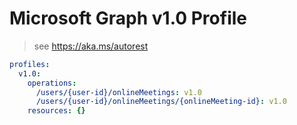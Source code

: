 # Microsoft Graph v1.0 Profile

> see https://aka.ms/autorest

``` yaml
profiles:
  v1.0:
    operations:
      /users/{user-id}/onlineMeetings: v1.0
      /users/{user-id}/onlineMeetings/{onlineMeeting-id}: v1.0
    resources: {}

```
